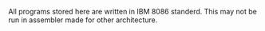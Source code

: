All programs stored here are written in IBM 8086 standerd.
This may not be run in assembler made for other architecture.
